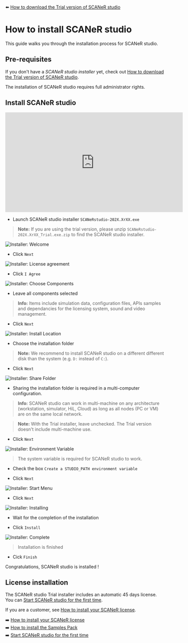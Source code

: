 :arrow_left: [How to download the Trial version of SCANeR studio](../HT_Download_Trial_SCANeR/HT_Download_Trial_SCANeR.md)

# How to install SCANeR studio

This guide walks you through the installation process for SCANeR studio.

## Pre-requisites

If you don't have a *SCANeR studio installer* yet, check out [How to download the Trial version of SCANeR studio](../HT_Download_Trial_SCANeR/HT_Download_Trial_SCANeR.md).

The installation of SCANeR studio requires full administrator rights.

## Install SCANeR studio

<iframe width="560" height="315" src="https://www.youtube.com/embed/joE1Fi09eEY?start=49" title="YouTube video player" frameborder="0" allow="accelerometer; autoplay; clipboard-write; encrypted-media; gyroscope; picture-in-picture" allowfullscreen></iframe>

* Launch SCANeR studio installer ```SCANeRstudio-202X.XrXX.exe```

> **Note:** If you are using the trial version, please unzip ```SCANeRstudio-202X.XrXX_Trial.exe.zip``` to find the SCANeR studio installer.

![Installer: Welcome](./assets/i1.PNG)

* Click ```Next```

![Installer: License agreement](./assets/i2.PNG)

* Click ```I Agree```

![Installer: Choose Components](./assets/i3.PNG)

* Leave all components selected

> **Info:** Items include simulation data, configuration files, APIs samples and dependancies for the licensing system, sound and video management.

* Click ```Next```

![Installer: Install Location](./assets/i4.PNG)

* Choose the installation folder

> **Note:** We recommend to install SCANeR studio on a different different disk than the system (e.g. ```D:``` instead of ```C:```).

* Click ```Next```

![Installer: Share Folder](./assets/i5b.png)

* Sharing the installation folder is required in a multi-computer configuration.

> **Info:** SCANeR studio can work in multi-machine on any architecture (workstation, simulator, HiL, Cloud) as long as all nodes (PC or VM) are on the same local network.

> **Note:** With the Trial installer, leave unchecked. The Trial version doesn't include multi-machine use.

* Click ```Next```

![Installer: Environment Variable](./assets/i6.PNG)

> The system variable is required for SCANeR studio to work.

* Check the box ```Create a STUDIO_PATH environment variable```

* Click ```Next```

![Installer: Start Menu](./assets/i7.PNG)

* Click ```Next```

![Installer: Installing](./assets/i8.PNG)

* Wait for the completion of the installation

* Click ```Install```

![Installer: Complete](./assets/i9.PNG)

> Installation is finished

* Cick ```Finish```

Congratulations, SCANeR studio is installed !

## License installation

The SCANeR studio Trial installer includes an automatic 45 days license. You can [Start SCANeR studio for the first time](../HT_FirstLaunch/HT_FirstLaunch.md).

If you are a customer, see [How to install your SCANeR license](../HT_Install_SCANeR_license/Install_SCANeR_license.md).

:arrow_right: [How to install your SCANeR license](../HT_Install_SCANeR_license/Install_SCANeR_license.md)  
:arrow_right: [How to install the Samples Pack](../HT_InstallSamplesPack/HT_InstallSamplesPack.md)  
:arrow_right: [Start SCANeR studio for the first time](../HT_FirstLaunch/HT_FirstLaunch.md)
